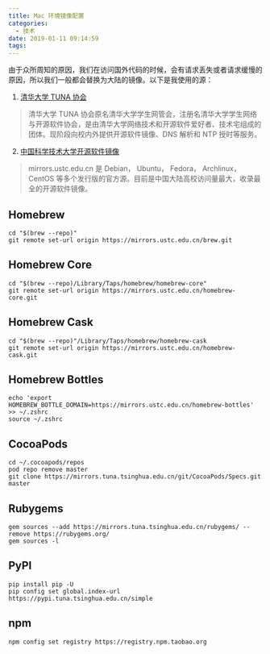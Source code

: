 ```yaml
---
title: Mac 环境镜像配置
categories:
  - 技术
date: 2019-01-11 09:14:59
tags:
---
```


由于众所周知的原因，我们在访问国外代码的时候，会有请求丢失或者请求缓慢的原因，所以我们一般都会替换为大陆的镜像。以下是我使用的源：

1. [清华大学 TUNA 协会](https://tuna.moe/)
> 清华大学 TUNA 协会原名清华大学学生网管会，注册名清华大学学生网络与开源软件协会，是由清华大学网络技术和开源软件爱好者、技术宅组成的团体。现阶段向校内外提供开源软件镜像、DNS 解析和 NTP 授时等服务。

2. [中国科学技术大学开源软件镜像](https://mirrors.ustc.edu.cn/)
> mirrors.ustc.edu.cn 是 Debian， Ubuntu， Fedora， Archlinux， CentOS 等多个发行版的官方源。目前是中国大陆高校访问量最大，收录最全的开源软件镜像。

## Homebrew
```
cd "$(brew --repo)"
git remote set-url origin https://mirrors.ustc.edu.cn/brew.git
```

## Homebrew Core
```
cd "$(brew --repo)/Library/Taps/homebrew/homebrew-core"
git remote set-url origin https://mirrors.ustc.edu.cn/homebrew-core.git
```

## Homebrew Cask
```
cd "$(brew --repo)"/Library/Taps/homebrew/homebrew-cask
git remote set-url origin https://mirrors.ustc.edu.cn/homebrew-cask.git
```

## Homebrew Bottles
```
echo 'export HOMEBREW_BOTTLE_DOMAIN=https://mirrors.ustc.edu.cn/homebrew-bottles' >> ~/.zshrc
source ~/.zshrc
```

## CocoaPods
```
cd ~/.cocoapods/repos
pod repo remove master
git clone https://mirrors.tuna.tsinghua.edu.cn/git/CocoaPods/Specs.git master
```

## Rubygems
```
gem sources --add https://mirrors.tuna.tsinghua.edu.cn/rubygems/ --remove https://rubygems.org/
gem sources -l
```

## PyPI
```
pip install pip -U
pip config set global.index-url https://pypi.tuna.tsinghua.edu.cn/simple
```

## npm
```
npm config set registry https://registry.npm.taobao.org
```